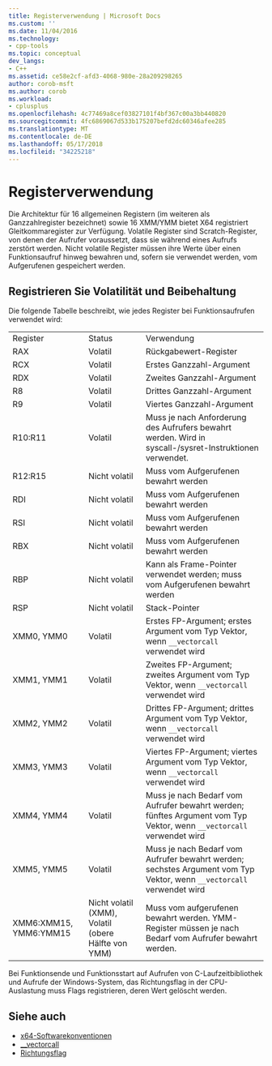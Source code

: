 ```yaml
---
title: Registerverwendung | Microsoft Docs
ms.custom: ''
ms.date: 11/04/2016
ms.technology:
- cpp-tools
ms.topic: conceptual
dev_langs:
- C++
ms.assetid: ce58e2cf-afd3-4068-980e-28a209298265
author: corob-msft
ms.author: corob
ms.workload:
- cplusplus
ms.openlocfilehash: 4c77469a8cef03827101f4bf367c00a3bb440820
ms.sourcegitcommit: 4fc6869067d533b175207befd2dc60346afee285
ms.translationtype: MT
ms.contentlocale: de-DE
ms.lasthandoff: 05/17/2018
ms.locfileid: "34225218"
---
```

# <a name="register-usage"></a>Registerverwendung

Die Architektur für 16 allgemeinen Registern (im weiteren als Ganzzahlregister bezeichnet) sowie 16 XMM/YMM bietet X64 registriert Gleitkommaregister zur Verfügung. Volatile Register sind Scratch-Register, von denen der Aufrufer voraussetzt, dass sie während eines Aufrufs zerstört werden. Nicht volatile Register müssen ihre Werte über einen Funktionsaufruf hinweg bewahren und, sofern sie verwendet werden, vom Aufgerufenen gespeichert werden.

## <a name="register-volatility-and-preservation"></a>Registrieren Sie Volatilität und Beibehaltung

Die folgende Tabelle beschreibt, wie jedes Register bei Funktionsaufrufen verwendet wird:

||||
|-|-|-|
|Register|Status|Verwendung|
|RAX|Volatil|Rückgabewert-Register|
|RCX|Volatil|Erstes Ganzzahl-Argument|
|RDX|Volatil|Zweites Ganzzahl-Argument|
|R8|Volatil|Drittes Ganzzahl-Argument|
|R9|Volatil|Viertes Ganzzahl-Argument|
|R10:R11|Volatil|Muss je nach Anforderung des Aufrufers bewahrt werden. Wird in syscall-/sysret-Instruktionen verwendet.|
|R12:R15|Nicht volatil|Muss vom Aufgerufenen bewahrt werden|
|RDI|Nicht volatil|Muss vom Aufgerufenen bewahrt werden|
|RSI|Nicht volatil|Muss vom Aufgerufenen bewahrt werden|
|RBX|Nicht volatil|Muss vom Aufgerufenen bewahrt werden|
|RBP|Nicht volatil|Kann als Frame-Pointer verwendet werden; muss vom Aufgerufenen bewahrt werden|
|RSP|Nicht volatil|Stack-Pointer|
|XMM0, YMM0|Volatil|Erstes FP-Argument; erstes Argument vom Typ Vektor, wenn `__vectorcall` verwendet wird|
|XMM1, YMM1|Volatil|Zweites FP-Argument; zweites Argument vom Typ Vektor, wenn `__vectorcall` verwendet wird|
|XMM2, YMM2|Volatil|Drittes FP-Argument; drittes Argument vom Typ Vektor, wenn `__vectorcall` verwendet wird|
|XMM3, YMM3|Volatil|Viertes FP-Argument; viertes Argument vom Typ Vektor, wenn `__vectorcall` verwendet wird|
|XMM4, YMM4|Volatil|Muss je nach Bedarf vom Aufrufer bewahrt werden; fünftes Argument vom Typ Vektor, wenn `__vectorcall` verwendet wird|
|XMM5, YMM5|Volatil|Muss je nach Bedarf vom Aufrufer bewahrt werden; sechstes Argument vom Typ Vektor, wenn `__vectorcall` verwendet wird|
|XMM6:XMM15, YMM6:YMM15|Nicht volatil (XMM), Volatil (obere Hälfte von YMM)|Muss vom aufgerufenen bewahrt werden. YMM-Register müssen je nach Bedarf vom Aufrufer bewahrt werden.|

Bei Funktionsende und Funktionsstart auf Aufrufen von C-Laufzeitbibliothek und Aufrufe der Windows-System, das Richtungsflag in der CPU-Auslastung muss Flags registrieren, deren Wert gelöscht werden.

## <a name="see-also"></a>Siehe auch

- [x64-Softwarekonventionen](../build/x64-software-conventions.md)
- [__vectorcall](../cpp/vectorcall.md)
- [Richtungsflag](../c-runtime-library/direction-flag.md)
